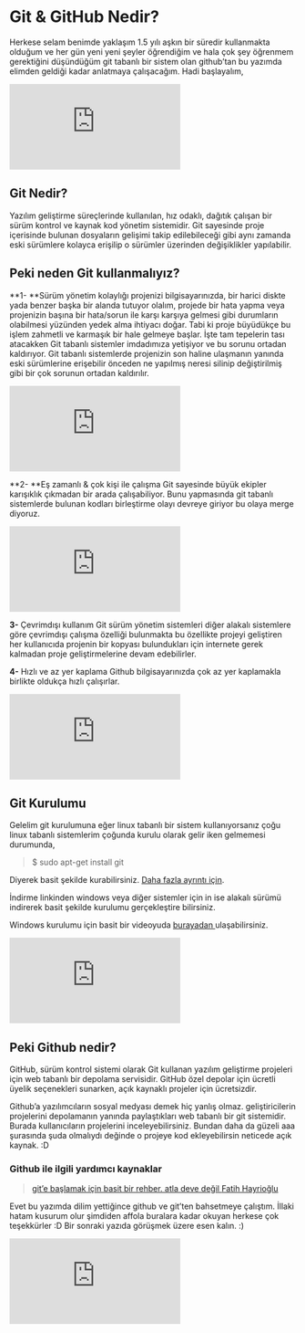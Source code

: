

# Git & GitHub Nedir?

Herkese selam benimde yaklaşım 1.5 yılı aşkın bir süredir kullanmakta olduğum ve her gün yeni yeni şeyler öğrendiğim ve hala çok şey öğrenmem gerektiğini düşündüğüm git tabanlı bir sistem olan github’tan bu yazımda elimden geldiği kadar anlatmaya çalışacağım. Hadi başlayalım,

<iframe src="https://medium.com/media/2d09630b53f837644e78c911997fb433" frameborder=0></iframe>

## Git Nedir?

Yazılım geliştirme süreçlerinde kullanılan, hız odaklı, dağıtık çalışan bir sürüm kontrol ve kaynak kod yönetim sistemidir. Git sayesinde proje içerisinde bulunan dosyaların gelişimi takip edilebileceği gibi aynı zamanda eski sürümlere kolayca erişilip o sürümler üzerinden değişiklikler yapılabilir.

## Peki neden Git kullanmalıyız?

**1- **Sürüm yönetim kolaylığı projenizi bilgisayarınızda, bir harici diskte yada benzer başka bir alanda tutuyor olalım, projede bir hata yapma veya projenizin başına bir hata/sorun ile karşı karşıya gelmesi gibi durumların olabilmesi yüzünden yedek alma ihtiyacı doğar. Tabi ki proje büyüdükçe bu işlem zahmetli ve karmaşık bir hale gelmeye başlar. İşte tam tepelerin tası atacakken Git tabanlı sistemler imdadımıza yetişiyor ve bu sorunu ortadan kaldırıyor. Git tabanlı sistemlerde projenizin son haline ulaşmanın yanında eski sürümlerine erişebilir önceden ne yapılmış neresi silinip değiştirilmiş gibi bir çok sorunun ortadan kaldırılır.

<iframe src="https://medium.com/media/6e7acd2f0b90327b9f65bd660d51fb9e" frameborder=0></iframe>

**2- **Eş zamanlı & çok kişi ile çalışma Git sayesinde büyük ekipler karışıklık çıkmadan bir arada çalışabiliyor. Bunu yapmasında git tabanlı sistemlerde bulunan kodları birleştirme olayı devreye giriyor bu olaya merge diyoruz.

<iframe src="https://medium.com/media/f4c300c71d4fa15f0e35e52c1b8517cc" frameborder=0></iframe>

**3-** Çevrimdışı kullanım Git sürüm yönetim sistemleri diğer alakalı sistemlere göre çevrimdışı çalışma özelliği bulunmakta bu özellikte projeyi geliştiren her kullanıcıda projenin bir kopyası bulundukları için internete gerek kalmadan proje geliştirmelerine devam edebilirler.

**4-** Hızlı ve az yer kaplama Github bilgisayarınızda çok az yer kaplamakla birlikte oldukça hızlı çalışırlar.

<iframe src="https://medium.com/media/67a47cc09da71c70bcdc006407313c13" frameborder=0></iframe>

## **Git Kurulumu**

Gelelim git kurulumuna eğer linux tabanlı bir sistem kullanıyorsanız çoğu linux tabanlı sistemlerim çoğunda kurulu olarak gelir iken gelmemesi durumunda,
> $ sudo apt-get install git

Diyerek basit şekilde kurabilirsiniz. [Daha fazla ayrıntı için](https://git-scm.com/book/en/v2/Getting-Started-Installing-Git).

İndirme linkinden windows veya diğer sistemler için in ise alakalı sürümü indirerek basit şekilde kurulumu gerçekleştire bilirsiniz.

Windows kurulumu için basit bir videoyuda [burayadan ](https://youtu.be/rrHsdQdC91I)ulaşabilirsiniz.

<iframe src="https://medium.com/media/4f0402208537507761cd43443a092a08" frameborder=0></iframe>

## Peki Github nedir?

GitHub, sürüm kontrol sistemi olarak Git kullanan yazılım geliştirme projeleri için web tabanlı bir depolama servisidir. GitHub özel depolar için ücretli üyelik seçenekleri sunarken, açık kaynaklı projeler için ücretsizdir.

Github’a yazılımcıların sosyal medyası demek hiç yanlış olmaz. geliştiricilerin projelerini depolamanın yanında paylaştıkları web tabanlı bir git sistemidir. Burada kullanıcıların projelerini inceleyebilirsiniz. Bundan daha da güzeli aaa şurasında şuda olmalıydı değinde o projeye kod ekleyebilirsin neticede açık kaynak. :D

### Github ile ilgili yardımcı kaynaklar
> [git’e başlamak için basit bir rehber. atla deve değil ](http://rogerdudler.github.io/git-guide/index.tr.html)
[Fatih Hayrioğlu](http://fatihhayrioglu.com/git/)

Evet bu yazımda dilim yettiğince github ve git’ten bahsetmeye çalıştım. İllaki hatam kusurum olur şimdiden affola buralara kadar okuyan herkese çok teşekkürler :D Bir sonraki yazıda görüşmek üzere esen kalın. :)

<iframe src="https://medium.com/media/cd2791c4aca310d1dc5cf7e5e3bbd24f" frameborder=0></iframe>
